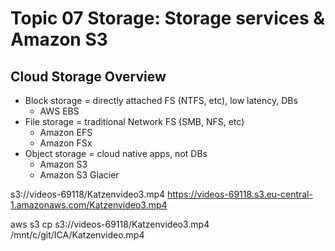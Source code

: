 # Topic 07 Storage: Storage services & Amazon S3

## Cloud Storage Overview

* Block storage = directly attached FS (NTFS, etc), low latency, DBs
    * AWS EBS
* File storage = traditional Network FS (SMB, NFS, etc)
    * Amazon EFS
    * Amazon FSx 
* Object storage = cloud native apps, not DBs
    * Amazon S3
    * Amazon S3 Glacier

s3://videos-69118/Katzenvideo3.mp4
https://videos-69118.s3.eu-central-1.amazonaws.com/Katzenvideo3.mp4

aws s3 cp s3://videos-69118/Katzenvideo3.mp4 /mnt/c/git/ICA/Katzenvideo.mp4